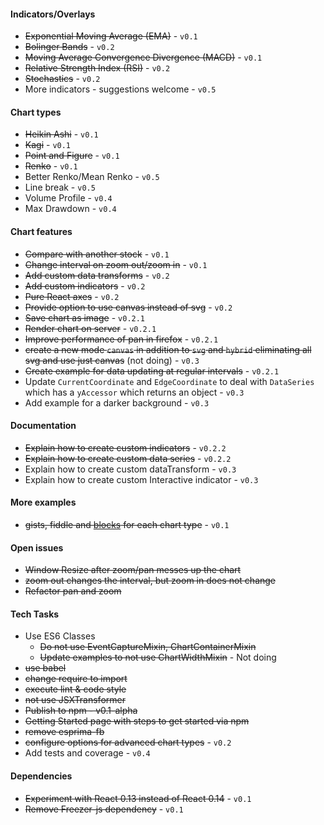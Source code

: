 
#### Indicators/Overlays

- ~~Exponential Moving Average (EMA)~~ - `v0.1`
- ~~Bolinger Bands~~ - `v0.2`
- ~~Moving Average Convergence Divergence (MACD)~~ - `v0.1`
- ~~Relative Strength Index (RSI)~~ - `v0.2`
- ~~Stochastics~~ - `v0.2`
- More indicators - suggestions welcome - `v0.5`

#### Chart types

- ~~Heikin Ashi~~ - `v0.1`
- ~~Kagi~~ - `v0.1`
- ~~Point and Figure~~ - `v0.1`
- ~~Renko~~ - `v0.1`
- Better Renko/Mean Renko - `v0.5`
- Line break - `v0.5`
- Volume Profile - `v0.4`
- Max Drawdown - `v0.4`

#### Chart features

- ~~Compare with another stock~~ - `v0.1`
- ~~Change interval on zoom out/zoom in~~ - `v0.1`
- ~~Add custom data transforms~~ - `v0.2`
- ~~Add custom indicators~~ - `v0.2`
- ~~Pure React axes~~ - `v0.2`
- ~~Provide option to use canvas instead of svg~~ - `v0.2`
- ~~Save chart as image~~ - `v0.2.1`
- ~~Render chart on server~~ - `v0.2.1`
- ~~Improve performance of pan in firefox~~ - `v0.2.1`
- ~~create a new mode `canvas` in addition to `svg` and `hybrid` eliminating all svg and use just canvas~~ (not doing) - `v0.3`
- ~~Create example for data updating at regular intervals~~ - `v0.2.1`
- Update `CurrentCoordinate` and `EdgeCoordinate` to deal with `DataSeries` which has a `yAccessor` which returns an object - `v0.3`
- Add example for a darker background - `v0.3`

#### Documentation

- ~~Explain how to create custom indicators~~ - `v0.2.2`
- ~~Explain how to create custom data series~~ - `v0.2.2`
- Explain how to create custom dataTransform - `v0.3`
- Explain how to create custom Interactive indicator - `v0.3`

#### More examples

- ~~gists, fiddle and [blocks](http://bl.ocks.org/) for each chart type~~ - `v0.1`

#### Open issues

- ~~Window Resize after zoom/pan messes up the chart~~
- ~~zoom out changes the interval, but zoom in does not change~~
- ~~Refactor pan and zoom~~

#### Tech Tasks

- Use ES6 Classes
    - ~~Do not use EventCaptureMixin, ChartContainerMixin~~
    - ~~Update examples to not use ChartWidthMixin~~ - Not doing
- ~~use babel~~
- ~~change require to import~~
- ~~execute lint & code style~~
- ~~not use JSXTransformer~~
- ~~Publish to npm - v0.1-alpha~~
- ~~Getting Started page with steps to get started via npm~~
- ~~remove esprima-fb~~
- ~~configure options for advanced chart types~~ - `v0.2`
- Add tests and coverage - `v0.4`

#### Dependencies
- ~~Experiment with React 0.13 instead of React 0.14~~ - `v0.1`
- ~~Remove Freezer-js dependency~~ - `v0.1`